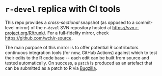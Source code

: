 # `r-devel` replica with CI tools

This repo provides a _cross-sectional_ snapshot (as opposed to a commit-level mirror) of the
`r-devel` SVN repository hosted at https://svn.r-project.org/R/trunk/. For a full-fidelity mirror,
check https://github.com/wch/r-source.

The main purpose of this mirror is to offer potential R contributors continuous
integration tools (for now, GitHub Actions) against which to test their edits
to the R code base -- each edit can be built from source and tested automatically.
On success, a `patch` is produced as an artefact that can be submitted as a
patch to R via [Bugzilla](https://bugs.r-project.org/).
